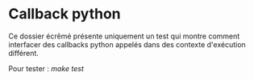 # Callback python

Ce dossier écrêmé présente uniquement un test qui montre comment interfacer des callbacks python appelés dans des contexte d'exécution différent.

Pour tester : *make test*
